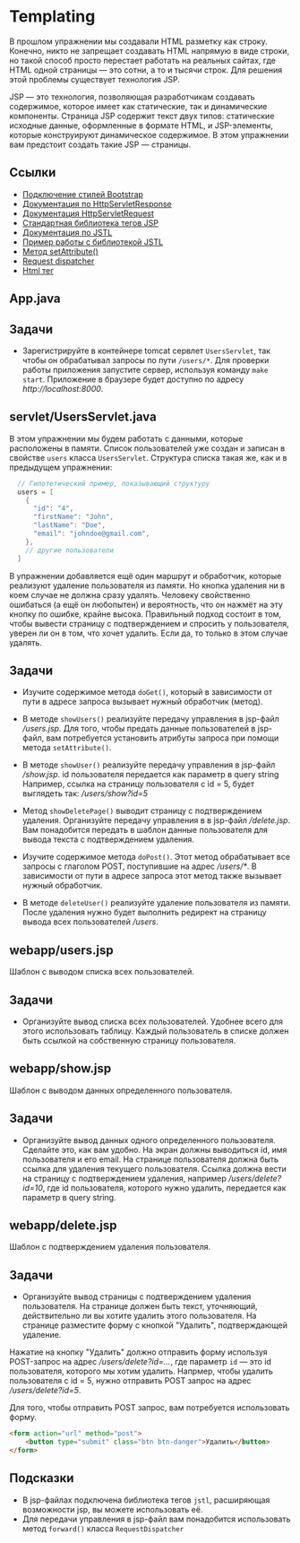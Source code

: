 # Templating

В прошлом упражнении мы создавали HTML разметку как строку. Конечно, никто не запрещает создавать HTML напрямую в виде строки, но такой способ просто перестает работать на реальных сайтах, где HTML одной страницы — это сотни, а то и тысячи строк. Для решения этой проблемы существует технология JSP.

JSP — это технология, позволяющая разработчикам создавать содержимое, которое имеет как статические, так и динамические компоненты. Страница JSP содержит текст двух типов: статические исходные данные, оформленные в формате HTML, и JSP-элементы, которые конструируют динамическое содержимое. В этом упражнении вам предстоит создать такие JSP — страницы.

## Ссылки

* [Подключение стилей Bootstrap](https://getbootstrap.com/docs/5.1/getting-started/introduction/#css)
* [Документация по HttpServletResponse](https://javaee.github.io/javaee-spec/javadocs/javax/servlet/http/HttpServletResponse.html)
* [Документация HttpServletRequest](https://javaee.github.io/javaee-spec/javadocs/javax/servlet/http/HttpServletRequest.html)
* [Стандартная библиотека тегов JSP](https://ru.wikipedia.org/wiki/JavaServer_Pages_Standard_Tag_Library)
* [Документация по JSTL](https://docs.oracle.com/javaee/5/jstl/1.1/docs/tlddocs/c/tld-summary.html)
* [Пример работы с библиотекой JSTL](https://www.baeldung.com/jstl)
* [Метод setAttribute()](https://javaee.github.io/javaee-spec/javadocs/javax/servlet/ServletRequest.html#setAttribute-java.lang.String-java.lang.Object-)
* [Request dispatcher](https://javaee.github.io/javaee-spec/javadocs/javax/servlet/RequestDispatcher.html)
* [Html тег <form>](https://developer.mozilla.org/ru/docs/Web/HTML/Element/form)

## App.java

## Задачи

* Зарегистрируйте в контейнере tomcat сервлет `UsersServlet`, так чтобы он обрабатывал запросы по пути `/users/*`. Для проверки работы приложения запустите сервер, используя команду `make start`. Приложение в браузере будет доступно по адресу *http://localhost:8000*.

## servlet/UsersServlet.java

В этом упражнении мы будем работать с данными, которые расположены в памяти. Список пользователей уже создан и записан в свойстве `users` класса `UsersServlet`. Структура списка такая же, как и в предыдущем упражнении:

```java
  // Гипотетический пример, показывающий структуру
  users = [
    {
      "id": "4",
      "firstName": "John",
      "lastName": "Doe",
      "email": "johndoe@gmail.com",
    },
    // другие пользователи
  ]
```

В упражнении добавляется ещё один маршрут и обработчик, которые реализуют удаление пользователя из памяти. Но кнопка удаления ни в коем случае не должна сразу удалять. Человеку свойственно ошибаться (а ещё он любопытен) и вероятность, что он нажмёт на эту кнопку по ошибке, крайне высока. Правильный подход состоит в том, чтобы вывести страницу с подтверждением и спросить у пользователя, уверен ли он в том, что хочет удалить. Если да, то только в этом случае удалять.

## Задачи

* Изучите содержимое метода `doGet()`, который в зависимости от пути в адресе запроса вызывает нужный обработчик (метод).

* В методе `showUsers()` реализуйте передачу управления в jsp-файл */users.jsp*. Для того, чтобы предать данные пользователей в jsp-файл, вам потребуется установить атрибуты запроса при помощи метода `setAttribute()`.

* В методе `showUser()` реализуйте передачу управления в jsp-файл */show.jsp*. id пользователя передается как параметр в query string
Например, ссылка на страницу пользователя с id = 5, будет выглядеть так: */users/show?id=5*

* Метод `showDeletePage()` выводит страницу с подтверждением удаления. Организуйте передачу управления в в jsp-файл */delete.jsp*. Вам понадобится передать в шаблон данные пользователя для вывода текста с подтверждением удаления.

* Изучите содержимое метода `doPost()`. Этот метод обрабатывает все запросы с глаголом POST, поступившие на адрес _/users/*_. В зависимости от пути в адресе запроса этот метод также вызывает нужный обработчик.

* В методе `deleteUser()` реализуйте удаление пользователя из памяти. После удаления нужно будет выполнить редирект на страницу вывода всех пользователей */users*.

## webapp/users.jsp

Шаблон с выводом списка всех пользователей.

## Задачи

* Организуйте вывод списка всех пользователей. Удобнее всего для этого использовать таблицу. Каждый пользователь в списке должен быть ссылкой на собственную страницу пользователя.

## webapp/show.jsp

Шаблон с выводом данных определенного пользователя.

## Задачи

* Организуйте вывод данных одного определенного пользователя. Сделайте это, как вам удобно. На экран должны выводиться id, имя пользователя и его email. На странице пользователя должна быть ссылка для удаления текущего пользователя. Ссылка должна вести на страницу с подтверждением удаления, например */users/delete?id=10*, где id пользователя, которого нужно удалить, передается как параметр в query string.

## webapp/delete.jsp

Шаблон с подтверждением удаления пользователя.

## Задачи

* Организуйте вывод страницы с подтверждением удаления пользователя. На странице должен быть текст, уточняющий, действительно ли вы хотите удалить этого пользователя. На странице разместите форму с кнопкой "Удалить", подтверждающей удаление.

Нажатие на кнопку "Удалить" должно отправить форму используя POST-запрос на адрес */users/delete?id=...*, где параметр `id` — это id пользователя, которого мы хотим удалить. Напрмер, чтобы удалить пользователя с id = 5, нужно отправить POST запрос на адрес */users/delete?id=5*.

Для того, чтобы отправить POST запрос, вам потребуется использовать форму.

```html
<form action="url" method="post">
    <button type="submit" class="btn btn-danger">Удалить</button>
</form>
```

## Подсказки

* В jsp-файлах подключена библиотека тегов `jstl`, расширяющая возможности jsp, вы можете использовать её.
* Для передачи управления в jsp-файл вам понадобится использовать метод `forward()` класса `RequestDispatcher`
